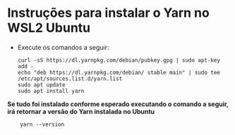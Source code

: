 # Instruções para instalar o Yarn no WSL2 Ubuntu

- Execute os comandos a seguir:

      curl -sS https://dl.yarnpkg.com/debian/pubkey.gpg | sudo apt-key add -
      echo "deb https://dl.yarnpkg.com/debian/ stable main" | sudo tee /etc/apt/sources.list.d/yarn.list
      sudo apt update
      sudo apt install yarn
      
**Se tudo foi instalado conforme esperado executando o comando a seguir, irá retornar a versão do Yarn instalada no Ubuntu**

        yarn --version
